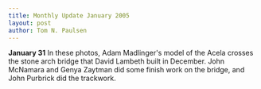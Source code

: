 ```yaml
---
title: Monthly Update January 2005 
layout: post
author: Tom N. Paulsen
---
```




 **January 31**  In these photos, Adam Madlinger's model of the Acela crosses the stone arch bridge that David Lambeth built in December. John McNamara and Genya Zaytman did some finish work on the bridge, and John Purbrick did the trackwork.     